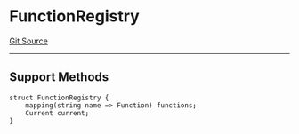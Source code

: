 # FunctionRegistry
[Git Source](https://github.com/metacontract/mc/blob/d41f04df9ea19494be75c66f344b8104caf03cd2/resources/devkit/api-reference/registry/FunctionRegistry.sol)

---------------------
Support Methods
-----------------------


```solidity
struct FunctionRegistry {
    mapping(string name => Function) functions;
    Current current;
}
```

